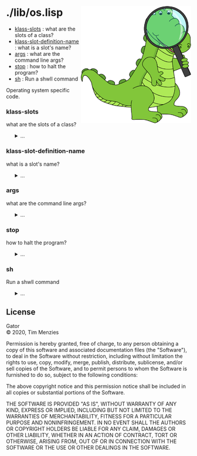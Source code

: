<a name=top>
<img width=300 align=right src="https://raw.githubusercontent.com/timm/gator/main/docs/img/gator.png">

# ./lib/os.lisp
- [klass-slots](#klass-slots) : what are the slots of a class?
- [klass-slot-definition-name](#klass-slot-definition-name) : what is a slot's name?
- [args](#args) : what are the command line args?
- [stop](#stop) : how to halt the program?
- [sh](#sh) : Run a shwll command

Operating system specific code.

### klass-slots

what are the slots of a class?

<ul><details><summary>...</summary>

```lisp
(defun klass-slots (it)
  "what are the slots of a class?"
  (sb-mop:class-slots (class-of it)))
```
</details></ul>

### klass-slot-definition-name

what is a slot's name?

<ul><details><summary>...</summary>

```lisp
(defun klass-slot-definition-name (x)
  "what is a slot's name?"
  (sb-mop:slot-definition-name x))
```
</details></ul>

### args

what are the command line args?

<ul><details><summary>...</summary>

```lisp
(defun args () "what are the command line args?" *posix-argv*)
```
</details></ul>

### stop

how to halt the program?

<ul><details><summary>...</summary>

```lisp
(defun stop () "how to halt the program?" (exit))
```
</details></ul>

### sh

Run a shwll command

<ul><details><summary>...</summary>

```lisp
(defun sh (cmd)
  "run a shwll command"
  (run-program "/bin/sh" (list "-c" cmd) :input nil :output *standard-output*))
```
</details></ul>

## License

Gator   
&copy; 2020, Tim Menzies

Permission is hereby granted, free of charge, to any person obtaining
a copy of this software and associated documentation files (the
"Software"), to deal in the Software without restriction, including
without limitation the rights to use, copy, modify, merge, publish,
distribute, sublicense, and/or sell copies of the Software, and to
permit persons to whom the Software is furnished to do so, subject
to the following conditions:

The above copyright notice and this permission notice shall be
included in all copies or substantial portions of the Software.

THE SOFTWARE IS PROVIDED "AS IS", WITHOUT WARRANTY OF ANY KIND,
EXPRESS OR IMPLIED, INCLUDING BUT NOT LIMITED TO THE WARRANTIES OF
MERCHANTABILITY, FITNESS FOR A PARTICULAR PURPOSE AND NONINFRINGEMENT.
IN NO EVENT SHALL THE AUTHORS OR COPYRIGHT HOLDERS BE LIABLE FOR
ANY CLAIM, DAMAGES OR OTHER LIABILITY, WHETHER IN AN ACTION OF
CONTRACT, TORT OR OTHERWISE, ARISING FROM, OUT OF OR IN CONNECTION
WITH THE SOFTWARE OR THE USE OR OTHER DEALINGS IN THE SOFTWARE.

